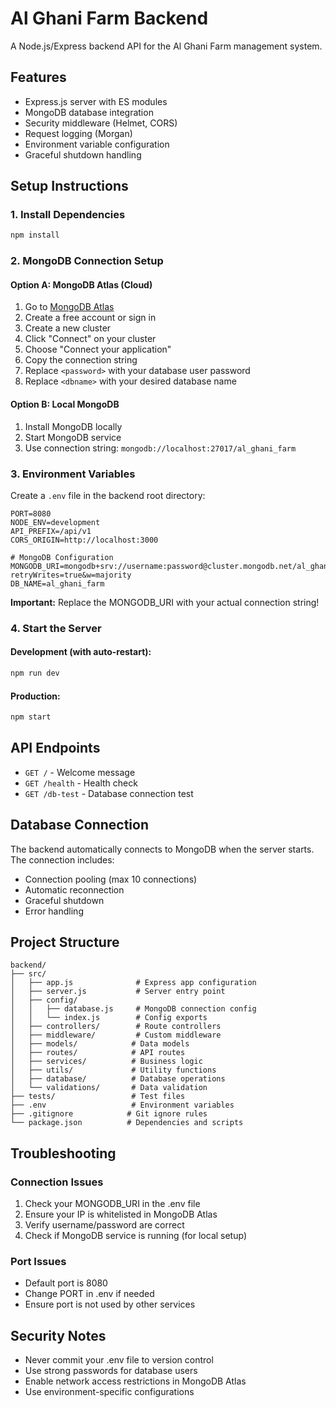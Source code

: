 # Al Ghani Farm Backend

A Node.js/Express backend API for the Al Ghani Farm management system.

## Features

- Express.js server with ES modules
- MongoDB database integration
- Security middleware (Helmet, CORS)
- Request logging (Morgan)
- Environment variable configuration
- Graceful shutdown handling

## Setup Instructions

### 1. Install Dependencies

```bash
npm install
```

### 2. MongoDB Connection Setup

#### Option A: MongoDB Atlas (Cloud)

1. Go to [MongoDB Atlas](https://cloud.mongodb.com/)
2. Create a free account or sign in
3. Create a new cluster
4. Click "Connect" on your cluster
5. Choose "Connect your application"
6. Copy the connection string
7. Replace `<password>` with your database user password
8. Replace `<dbname>` with your desired database name

#### Option B: Local MongoDB

1. Install MongoDB locally
2. Start MongoDB service
3. Use connection string: `mongodb://localhost:27017/al_ghani_farm`

### 3. Environment Variables

Create a `.env` file in the backend root directory:

```env
PORT=8080
NODE_ENV=development
API_PREFIX=/api/v1
CORS_ORIGIN=http://localhost:3000

# MongoDB Configuration
MONGODB_URI=mongodb+srv://username:password@cluster.mongodb.net/al_ghani_farm?retryWrites=true&w=majority
DB_NAME=al_ghani_farm
```

**Important:** Replace the MONGODB_URI with your actual connection string!

### 4. Start the Server

#### Development (with auto-restart):

```bash
npm run dev
```

#### Production:

```bash
npm start
```

## API Endpoints

- `GET /` - Welcome message
- `GET /health` - Health check
- `GET /db-test` - Database connection test

## Database Connection

The backend automatically connects to MongoDB when the server starts. The connection includes:

- Connection pooling (max 10 connections)
- Automatic reconnection
- Graceful shutdown
- Error handling

## Project Structure

```
backend/
├── src/
│   ├── app.js              # Express app configuration
│   ├── server.js           # Server entry point
│   ├── config/
│   │   ├── database.js     # MongoDB connection config
│   │   └── index.js        # Config exports
│   ├── controllers/        # Route controllers
│   ├── middleware/         # Custom middleware
│   ├── models/            # Data models
│   ├── routes/            # API routes
│   ├── services/          # Business logic
│   ├── utils/             # Utility functions
│   ├── database/          # Database operations
│   └── validations/       # Data validation
├── tests/                 # Test files
├── .env                   # Environment variables
├── .gitignore            # Git ignore rules
└── package.json          # Dependencies and scripts
```

## Troubleshooting

### Connection Issues

1. Check your MONGODB_URI in the .env file
2. Ensure your IP is whitelisted in MongoDB Atlas
3. Verify username/password are correct
4. Check if MongoDB service is running (for local setup)

### Port Issues

- Default port is 8080
- Change PORT in .env if needed
- Ensure port is not used by other services

## Security Notes

- Never commit your .env file to version control
- Use strong passwords for database users
- Enable network access restrictions in MongoDB Atlas
- Use environment-specific configurations
